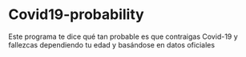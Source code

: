# Covid19-probability
Este programa te dice qué tan probable es que contraigas Covid-19 y fallezcas dependiendo tu edad y basándose en datos oficiales
